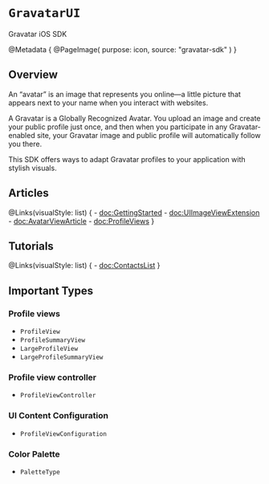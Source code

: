 # ``GravatarUI``

Gravatar iOS SDK 

@Metadata {
    @PageImage(
               purpose: icon,
               source: "gravatar-sdk"
               )
}

## Overview

An “avatar” is an image that represents you online—a little picture that appears next to your name when you interact with websites.

A Gravatar is a Globally Recognized Avatar. You upload an image and create your public profile just once, and then when you participate in any Gravatar-enabled site, your Gravatar image and public profile will automatically follow you there.

This SDK offers ways to adapt Gravatar profiles to your application with stylish visuals.

## Articles

@Links(visualStyle: list) {
    - <doc:GettingStarted>
    - <doc:UIImageViewExtension>
    - <doc:AvatarViewArticle>
    - <doc:ProfileViews>
}

## Tutorials

@Links(visualStyle: list) {
    - <doc:ContactsList>
}

## Important Types

### Profile views

- ``ProfileView``
- ``ProfileSummaryView``
- ``LargeProfileView``
- ``LargeProfileSummaryView``

### Profile view controller

- ``ProfileViewController``

### UI Content Configuration

- ``ProfileViewConfiguration``

### Color Palette

- ``PaletteType``
